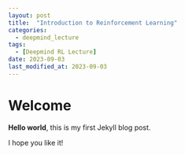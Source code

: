 ```yaml
---
layout: post
title:  "Introduction to Reinforcement Learning"
categories:
  - deepmind_lecture
tags:
  - [Deepmind RL Lecture]
date: 2023-09-03
last_modified_at: 2023-09-03
---
```


# Welcome

**Hello world**, this is my first Jekyll blog post.

I hope you like it!

